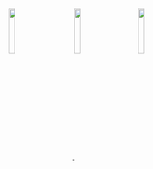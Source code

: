 <html><head><meta http-equiv="Content-Type" content="text/html; charset=utf-8"></head><body><a href="https://vk.com/ildarshamashev" target="_blank"><img src="https://avatars.mds.yandex.net/i?id=d577be641c88b29311c1ddd07f1cbe05-5441238-images-thumbs&n=13" width="15%" align="center"  hspace="10%" vspace="10%" /> <a href="https://www.instagram.com/ishamashev/" target="_blank"><img src="https://upload.wikimedia.org/wikipedia/commons/thumb/a/a5/Instagram_icon.png/1200px-Instagram_icon.png" width="15%" align="center" hspace="00%" vspace="10%" /><a href="https://t.me/psstudi0" target="_blank"><img src="https://free-png.ru/wp-content/uploads/2021/01/telegram_cvet-d23c11fa.png" width="15%" align="center" hspace="10%" vspace="10%" /></body></html>
